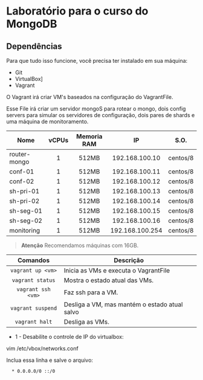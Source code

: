 Laboratório para o curso do MongoDB
=============================

Dependências
------------

Para que tudo isso funcione, você precisa ter instalado em sua máquina:

* Git
* VirtualBox]
* Vagrant

O Vagrant irá criar VM's baseados na configuração do VagrantFile.

Esse File irá criar um servidor mongoS para rotear o mongo, dois config servers para simular os servidores de configuração, dois pares de shards e uma máquina de monitoramento.

Nome         | vCPUs | Memoria RAM | IP             | S.O.     | 
------------ |:-----:|:-----------:|:--------------:|:--------:|
router-mongo | 1     | 512MB       | 192.168.100.10 | centos/8 | 
conf-01      | 1     | 512MB       | 192.168.100.11 | centos/8 | 
conf-02      | 1     | 512MB       | 192.168.100.12 | centos/8 | 
sh-pri-01    | 1     | 512MB       | 192.168.100.13 | centos/8 | 
sh-pri-02    | 1     | 512MB       | 192.168.100.14 | centos/8 | 
sh-seg-01    | 1     | 512MB       | 192.168.100.15 | centos/8 | 
sh-seg-02    | 1     | 512MB       | 192.168.100.16 | centos/8 | 
monitoring   | 1     | 512MB       | 192.168.100.254| centos/8 | 

> **Atenção** Recomendamos máquinas com 16GB.


Comandos                  | Descrição
:------------------------:| ---------------------------------------
`vagrant up <vm>`         | Inicia as VMs e executa o VagrantFile
`vagrant status`          | Mostra o estado atual das VMs.
`vagrant ssh <vm>`        | Faz ssh para a VM.
`vagrant suspend`         | Desliga a VM, mas mantém o estado atual salvo
`vagrant halt`            | Desliga as VMs.


* 1 - Desabilite o controle de IP do virtualbox:

vim /etc/vbox/networks.conf

Inclua essa linha e salve o arquivo: 

```bash
  * 0.0.0.0/0 ::/0
``` 
